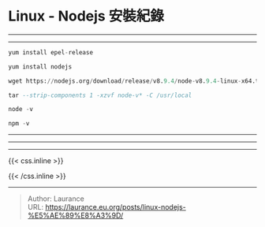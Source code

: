 # Linux - Nodejs 安裝紀錄


***
***

```sql
yum install epel-release

yum install nodejs

wget https://nodejs.org/download/release/v8.9.4/node-v8.9.4-linux-x64.tar.gz

tar --strip-components 1 -xzvf node-v* -C /usr/local

node -v

npm -v
```

***
***


***

{{< css.inline >}}
<style>
.emojify {
	font-family: Apple Color Emoji, Segoe UI Emoji, NotoColorEmoji, Segoe UI Symbol, Android Emoji, EmojiSymbols;
	font-size: 2rem;
	vertical-align: middle;
}
@media screen and (max-width:650px) {
  .nowrap {
    display: block;
    margin: 25px 0;
  }
}
</style>
{{< /css.inline >}}


---

> Author: Laurance  
> URL: https://laurance.eu.org/posts/linux-nodejs-%E5%AE%89%E8%A3%9D/  

